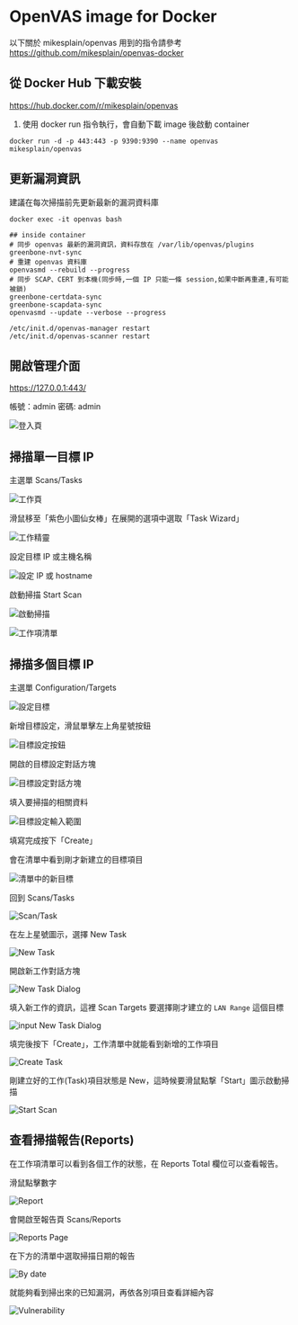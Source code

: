 OpenVAS image for Docker
========================

以下關於 mikesplain/openvas 用到的指令請參考 https://github.com/mikesplain/openvas-docker

## 從 Docker Hub 下載安裝

https://hub.docker.com/r/mikesplain/openvas

1. 使用 docker run 指令執行，會自動下載 image 後啟動 container

```
docker run -d -p 443:443 -p 9390:9390 --name openvas mikesplain/openvas
```

## 更新漏洞資訊

建議在每次掃描前先更新最新的漏洞資料庫

```
docker exec -it openvas bash

## inside container
# 同步 openvas 最新的漏洞資訊，資料存放在 /var/lib/openvas/plugins
greenbone-nvt-sync
# 重建 openvas 資料庫
openvasmd --rebuild --progress
# 同步 SCAP、CERT 到本機(同步時,一個 IP 只能一條 session,如果中斷再重連,有可能被鎖)
greenbone-certdata-sync
greenbone-scapdata-sync
openvasmd --update --verbose --progress

/etc/init.d/openvas-manager restart
/etc/init.d/openvas-scanner restart
```

## 開啟管理介面

https://127.0.0.1:443/

帳號：admin
密碼: admin


![登入頁](imgs/openvas_login_page.png "登入頁")


## 掃描單一目標 IP

主選單 Scans/Tasks

![工作頁](imgs/openvas_menu_scans_tasks.png "工作頁")

滑鼠移至「紫色小圖仙女棒」在展開的選項中選取「Task Wizard」

![工作精靈](imgs/openvas_tasks_page_taskwazard.png "工作精靈")

設定目標 IP 或主機名稱

![設定 IP 或 hostname](imgs/openvas_tasks_page_taskwazard_set_target.png "設定 IP 或 hostname")

啟動掃描 Start Scan

![啟動掃描](imgs/openvas_tasks_page_taskwazard_set_target_start.png)

![工作項清單](imgs/openvas_menu_scans_tasks_list.png)


## 掃描多個目標 IP

主選單 Configuration/Targets

![設定目標](imgs/openvas_menu_config_targets.png)

新增目標設定，滑鼠單擊左上角星號按鈕

![目標設定按鈕](imgs/openvas_targets_page_new_target.png)

開啟的目標設定對話方塊

![目標設定對話方塊](imgs/openvas_targets_page_new_target_dialog.png)

填入要掃描的相關資料

![目標設定輸入範圍](imgs/openvas_targets_page_new_target_dialog_input_target.png)

填寫完成按下「Create」

會在清單中看到剛才新建立的目標項目

![清單中的新目標](imgs/openvas_targets_page_new_target_add.png)

回到 Scans/Tasks

![Scan/Task](imgs/openvas_targets_page_new_target_back_tasks.png)

在左上星號圖示，選擇 New Task

![New Task](imgs/openvas_tasks_page_create_task.png)

開啟新工作對話方塊

![New Task Dialog](imgs/openvas_tasks_page_create_task_dialog.png)

填入新工作的資訊，這裡 Scan Targets 要選擇剛才建立的 `LAN Range` 這個目標

![input New Task Dialog](imgs/openvas_tasks_page_create_task_dialog_input.png)

填完後按下「Create」，工作清單中就能看到新增的工作項目

![Create Task](imgs/openvas_tasks_page_create_task_dialog_create.png)

剛建立好的工作(Task)項目狀態是 New，這時候要滑鼠點撃「Start」圖示啟動掃描

![Start Scan](imgs/openvas_tasks_page_create_task_start_scan.png)

## 查看掃描報告(Reports)

在工作項清單可以看到各個工作的狀態，在 Reports Total 欄位可以查看報告。

滑鼠點擊數字

![Report](imgs/openvas_report.png)

會開啟至報告頁 Scans/Reports

![Reports Page](imgs/openvas_report_page.png)

在下方的清單中選取掃描日期的報告

![By date](imgs/openvas_report_page_report_by_date.png)

就能夠看到掃出來的已知漏洞，再依各別項目查看詳細內容

![Vulnerability](imgs/openvas_report_page_date_vulnerability.png)

